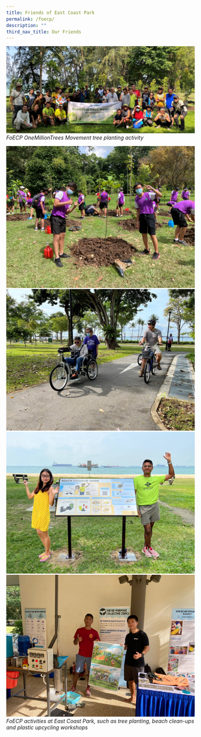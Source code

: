 ```yaml
---
title: Friends of East Coast Park
permalink: /foecp/
description: ""
third_nav_title: Our Friends
---
```

![](/images/foecp-group%20photo1_nparks_cropped.jpg)
*FoECP OneMillionTrees Movement tree planting activity*

![](/images/foecp-activities1_nparks.jpg)
![](/images/foecp-activities2_nparks.jpg)
![](/images/foecp-activities3_nparks.JPG)
![](/images/foecp-activities4_nparks.jpg)
*FoECP activities at East Coast Park, such as tree planting, beach clean-ups and plastic upcycling workshops*